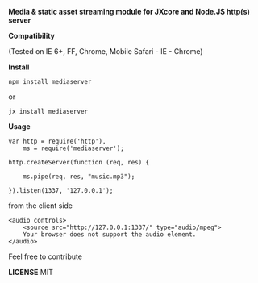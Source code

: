 **Media & static asset streaming module for JXcore and Node.JS http(s) server**


**Compatibility**

(Tested on IE 6+, FF, Chrome, Mobile Safari - IE - Chrome)


**Install**

```npm install mediaserver```

or

```jx install mediaserver```


**Usage**


```
var http = require('http'),
    ms = require('mediaserver');

http.createServer(function (req, res) {

    ms.pipe(req, res, "music.mp3");

}).listen(1337, '127.0.0.1');
```

from the client side

```
<audio controls>
    <source src="http://127.0.0.1:1337/" type="audio/mpeg">
    Your browser does not support the audio element.
</audio>
```

Feel free to contribute

**LICENSE**
MIT
